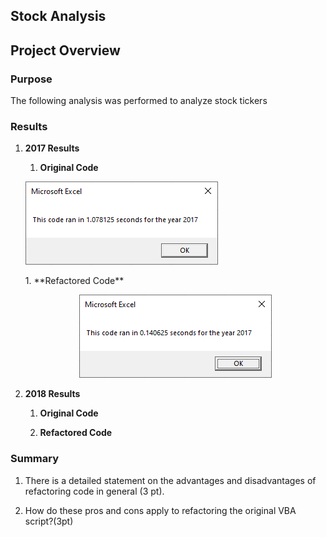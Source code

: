 ## Stock Analysis

## Project Overview

### Purpose
The following analysis was performed to analyze stock tickers

### Results

1. **2017 Results**
   
   1. **Original Code**
   <p align="left">
   <img src="Resources/2017_Stock_Analysis_Original.PNG">
   </p>
   1. **Refactored Code**
   <p align="center">
   <img src="Resources/2017_Stock_Analysis_Refactored.PNG">
   </p>
   
2. **2018 Results**
   
   1. **Original Code**
   
   1. **Refactored Code**


### Summary

1. There is a detailed statement on the advantages and disadvantages of refactoring code in general (3 pt).
  
2. How do these pros and cons apply to refactoring the original VBA script?(3pt)
